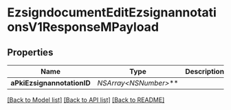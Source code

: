 # EzsigndocumentEditEzsignannotationsV1ResponseMPayload

## Properties
Name | Type | Description | Notes
------------ | ------------- | ------------- | -------------
**aPkiEzsignannotationID** | **NSArray&lt;NSNumber*&gt;*** |  | 

[[Back to Model list]](../README.md#documentation-for-models) [[Back to API list]](../README.md#documentation-for-api-endpoints) [[Back to README]](../README.md)


